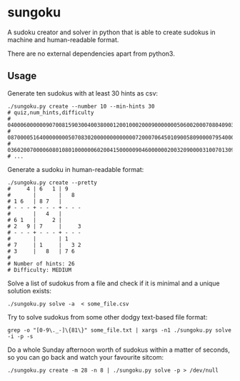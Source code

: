 # sungoku
A sudoku creator and solver in python that is able to create sudokus in machine and human-readable format.

There are no external dependencies apart from python3.

## Usage

Generate ten sudokus with at least 30 hints as csv:
```
./sungoku.py create --number 10 --min-hints 30
# quiz,num_hints,difficulty
# 040006000000907008159030040038000120010002000900000005060020007080409030090063450,30,MEDIUM
# 087000051640000000050708302000000000000072000706450109005809000079540003012000005,30,EASY
# 036020070000608010801000000602004150000090460000002003209000031007013096083000000,30,HARD
# ...
```
Generate a sudoku in human-readable format:
```
./sungoku.py create --pretty
#     4 | 6   1 | 9    
#       |       |   8  
# 1 6   | 8 7   |      
# - - - + - - - + - - -
#       |   4   |      
# 6 1   |     2 |      
# 2   9 | 7     |     3
# - - - + - - - + - - -
#       |       | 1    
# 7     | 1     |   3 2
# 3     |   8   | 7 6  
#
# Number of hints: 26
# Difficulty: MEDIUM
```
Solve a list of sudokus from a file and check if it is minimal and a unique solution exists:
```
./sungoku.py solve -a  < some_file.csv
```
Try to solve sudokus from some other dodgy text-based file format:
```
grep -o "[0-9\._-]\{81\}" some_file.txt | xargs -n1 ./sungoku.py solve -i -p -s
```

Do a whole Sunday afternoon worth of sudokus within a matter of seconds, so you can go back and watch your favourite sitcom:
```
./sungoku.py create -m 28 -n 8 | ./sungoku.py solve -p > /dev/null
```
